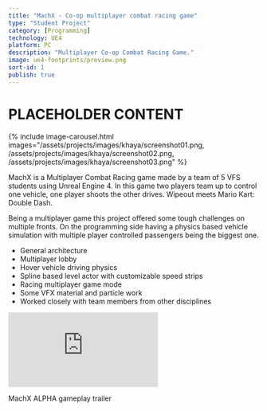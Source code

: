 ```yaml
---
title: "MachX - Co-op multiplayer combat racing game"
type: "Student Project"
category: [Programming]
technology: UE4 
platform: PC
description: "Multiplayer Co-op Combat Racing Game."
image: ue4-footprints/preview.png
sort-id: 1
publish: true
---
```

<h1> PLACEHOLDER CONTENT </h1>

{% include image-carousel.html 
	images="/assets/projects/images/khaya/screenshot01.png,
	/assets/projects/images/khaya/screenshot02.png,
	/assets/projects/images/khaya/screenshot03.png"
%}  

MachX is a Multiplayer Combat Racing game made by a team of 5 VFS students using Unreal Engine 4. In this game two players team up to control one vehicle, one player shoots the other drives. Wipeout meets Mario Kart: Double Dash.

Being a multiplayer game this project offered some tough challenges on multiple fronts. On the programming side having a physics based vehicle simulation with multiple player controlled passengers being the biggest one. 


- General architecture 
- Multiplayer lobby
- Hover vehicle driving physics
- Spline based level actor with customizable speed strips
- Racing multiplayer game mode
- Some VFX material and particle work
- Worked closely with team members from other disciplines


<p>
    <div class="inline-image" style="display: block;"><div class="video-container">
        <iframe src="https://www.youtube.com/embed/CfAyrvJKDWc" frameborder="0"></iframe>
        </div>      
        <p>MachX ALPHA gameplay trailer</p>
    </div>
</p>